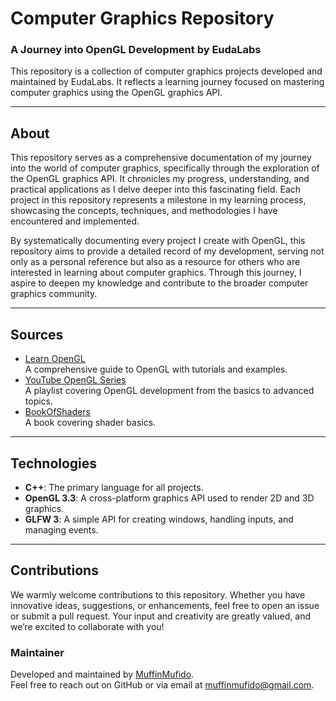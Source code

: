 # Computer Graphics Repository
### A Journey into OpenGL Development by EudaLabs

This repository is a collection of computer graphics projects developed and maintained by EudaLabs. It reflects a learning journey focused on mastering computer graphics using the OpenGL graphics API.

---

## About
This repository serves as a comprehensive documentation of my journey into the world of computer graphics, specifically through the exploration of the OpenGL graphics API. It chronicles my progress, understanding, and practical applications as I delve deeper into this fascinating field. Each project in this repository represents a milestone in my learning process, showcasing the concepts, techniques, and methodologies I have encountered and implemented.

By systematically documenting every project I create with OpenGL, this repository aims to provide a detailed record of my development, serving not only as a personal reference but also as a resource for others who are interested in learning about computer graphics. Through this journey, I aspire to deepen my knowledge and contribute to the broader computer graphics community.

---

## Sources
- [Learn OpenGL](https://learnopengl.com/)  
  A comprehensive guide to OpenGL with tutorials and examples.  
- [YouTube OpenGL Series](https://www.youtube.com/watch?v=W3gAzLwfIP0&list=PLlrATfBNZ98foTJPJ_Ev03o2oq3-GGOS2)  
  A playlist covering OpenGL development from the basics to advanced topics.
- [BookOfShaders](https://thebookofshaders.com/01/)  
  A book covering shader basics.

---

## Technologies
- **C++**: The primary language for all projects.  
- **OpenGL 3.3**: A cross-platform graphics API used to render 2D and 3D graphics.  
- **GLFW 3**: A simple API for creating windows, handling inputs, and managing events.  

---

## Contributions
We warmly welcome contributions to this repository. Whether you have innovative ideas, suggestions, or enhancements, feel free to open an issue or submit a pull request. Your input and creativity are greatly valued, and we’re excited to collaborate with you!

### Maintainer
Developed and maintained by [MuffinMufido](https://github.com/MuffinMufido).  
Feel free to reach out on GitHub or via email at muffinmufido@gmail.com.
